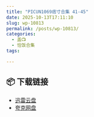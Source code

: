 ```yaml
---
title: "PICUN1069痞寸合集 41-45"
date: 2025-10-13T17:11:10
slug: wp-10813
permalink: /posts/wp-10813/
categories:
  - 盖📺
  - 恰饭合集
tags:

---
```




## 📦 下载链接
- [迅雷云盘](https://blziyuan21.com/pay-download/10813?key=887128089b&down_id=0)
- [夸克网盘](https://blziyuan21.com/pay-download/10813?key=887128089b&down_id=1)

